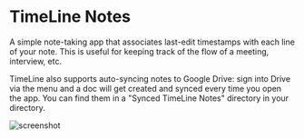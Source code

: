 # TimeLine Notes

A simple note-taking app that associates last-edit timestamps with each line of your note. This is useful for keeping track of the flow of a meeting, interview, etc.

TimeLine also supports auto-syncing notes to Google Drive: sign into Drive via the menu and a doc will get created and synced every time you open the app. You can find them in a "Synced TimeLine Notes" directory in your directory.

![screenshot](https://user-images.githubusercontent.com/667676/68180520-e79c0200-ff48-11e9-9c83-e839b35f6350.jpg)